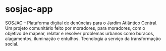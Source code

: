 # sosjac-app
SOSJAC – Plataforma digital de denúncias para o Jardim Atlântico Central. Um projeto comunitário feito por moradores, para moradores, com o objetivo de mapear, relatar e resolver problemas urbanos como buracos, alagamentos, iluminação e entulhos. Tecnologia a serviço da transformação social. 
